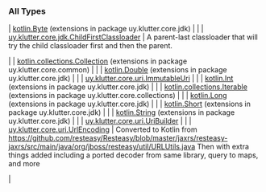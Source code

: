 
### All Types


| [kotlin.Byte](../uy.klutter.core.jdk/kotlin.-byte/index.md) (extensions in package uy.klutter.core.jdk) |  |
| [uy.klutter.core.jdk.ChildFirstClassloader](../uy.klutter.core.jdk/-child-first-classloader/index.md) | 
A parent-last classloader that will try the child classloader first and then the parent.

 |
| [kotlin.collections.Collection](../uy.klutter.core.common/kotlin.collections.-collection/index.md) (extensions in package uy.klutter.core.common) |  |
| [kotlin.Double](../uy.klutter.core.jdk/kotlin.-double/index.md) (extensions in package uy.klutter.core.jdk) |  |
| [uy.klutter.core.uri.ImmutableUri](../uy.klutter.core.uri/-immutable-uri/index.md) |  |
| [kotlin.Int](../uy.klutter.core.jdk/kotlin.-int/index.md) (extensions in package uy.klutter.core.jdk) |  |
| [kotlin.collections.Iterable](../uy.klutter.core.collections/kotlin.collections.-iterable/index.md) (extensions in package uy.klutter.core.collections) |  |
| [kotlin.Long](../uy.klutter.core.jdk/kotlin.-long/index.md) (extensions in package uy.klutter.core.jdk) |  |
| [kotlin.Short](../uy.klutter.core.jdk/kotlin.-short/index.md) (extensions in package uy.klutter.core.jdk) |  |
| [kotlin.String](../uy.klutter.core.jdk/kotlin.-string/index.md) (extensions in package uy.klutter.core.jdk) |  |
| [uy.klutter.core.uri.UriBuilder](../uy.klutter.core.uri/-uri-builder/index.md) |  |
| [uy.klutter.core.uri.UrlEncoding](../uy.klutter.core.uri/-url-encoding/index.md) | 
Converted to Kotlin from https://github.com/resteasy/Resteasy/blob/master/jaxrs/resteasy-jaxrs/src/main/java/org/jboss/resteasy/util/URLUtils.java
Then with extra things added including a ported decoder from same library, query to maps, and more

 |

